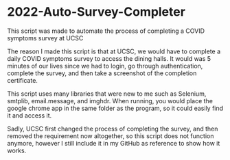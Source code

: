 # 2022-Auto-Survey-Completer
This script was made to automate the process of completing a COVID symptoms survey at UCSC

The reason I made this script is that at UCSC, we would have to complete a daily COVID symptoms survey to access the dining halls. It would was 5 minutes of our lives since we had to login, go through authentication, complete the survey, and then take a screenshot of the completion certificate. 

This script uses many libraries that were new to me such as Selenium, smtplib, email.message, and imghdr. When running, you would place the google chrome app in the same folder as the program, so it could easily find it and access it. 

Sadly, UCSC first changed the process of completing the survey, and then removed the requirement now altogether, so this script does not function anymore, however I still include it in my GitHub as reference to show how it works.
